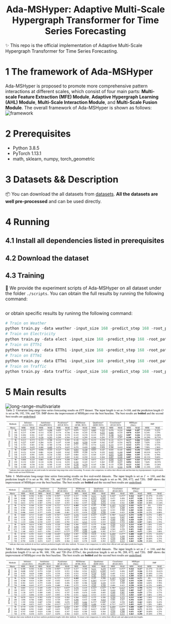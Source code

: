 # <div align="center"> Ada-MSHyper: Adaptive Multi-Scale Hypergraph Transformer for Time Series Forecasting
✨ This repo is the official implementation of Adaptive Multi-Scale Hypergraph Transformer for Time Series Forecasting.
# 1 The framework of Ada-MSHyper
Ada-MSHyper is proposed to promote more comprehensive pattern interactions at different scales, which consist of four main parts: **Multi-scale Feature Extraction (MFE) Module**, **Adaptive Hypergraph Learning (AHL) Module**, **Multi-Scale Interaction Module**, and **Multi-Scale Fusion Module**. The overall framework of Ada-MSHyper is shown as follows:
![framework]([https://github.com/shangzongjiang/MSHyper/blob/main/fig/figure1.png](https://github.com/shangzongjiang/Ada-MSHyper/blob/main/figures/framework.png))
# 2 Prerequisites

* Python 3.8.5
* PyTorch 1.13.1
* math, sklearn, numpy, torch_geometric
# 3 Datasets && Description

📦 You can download the all datasets from [datasets](https://drive.google.com/u/0/uc?id=1NF7VEefXCmXuWNbnNe858WvQAkJ_7wuP&export=download). **All the datasets are well pre-processed** and can be used directly.
# 4 Running
## 4.1 Install all dependencies listed in prerequisites

## 4.2 Download the dataset

## 4.3 Training
🚀 We provide the experiment scripts of Ada-MSHyper on all dataset under the folder `./scripts`. You can obtain the full results by running the following command:
```sh
```
or obtain specific results by runinng the following command:
```python
# Train on Weather
python train.py -data weather -input_size 168 -predict_step 168 -root_path ./data/ETT/ -data_path weather.csv -CSCM Conv_Construct
# Train on Electricity
python train.py -data elect -input_size 168 -predict_step 168 -root_path ./data/Electricity/ -data_path electricity.csv -CSCM Conv_Construct
# Train on ETTh1
python train.py -data ETTh1 -input_size 168 -predict_step 168 -root_path ./data/ETT/ -data_path ETTh1.csv -CSCM Conv_Construct
# Train on ETTm1
python train.py -data ETTm1 -input_size 168 -predict_step 168 -root_path ./data/ETT/ -data_path ETTm1.csv -CSCM Conv_Construct
# Train on Traffic
python train.py -data traffic -input_size 168 -predict_step 168 -root_path ./data/Traffic/ -data_path traffic.csv -CSCM Conv_Construct
```
# 5 Main results
![long-range-multivariate](https://github.com/shangzongjiang/Ada-MSHyper/blob/main/figures/long-range.png)
![long-range-univariate](https://github.com/shangzongjiang/MSHyper/blob/main/fig/table2.png)
![short-range](https://github.com/shangzongjiang/MSHyper/blob/main/fig/table1.png) 
![Ultra-long-range](https://github.com/shangzongjiang/MSHyper/blob/main/fig/table1.png) 

